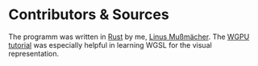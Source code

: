 # Contributors & Sources

The programm was written in [Rust] by me, [Linus Mußmächer].
The [WGPU tutorial] was especially helpful in learning WGSL for the visual representation.

[Rust]: https://www.rust-lang.org
[Linus Mußmächer]: https://github.com/Linus-Mussmaecher
[WGPU tutorial]: https://sotrh.github.io/learn-wgpu